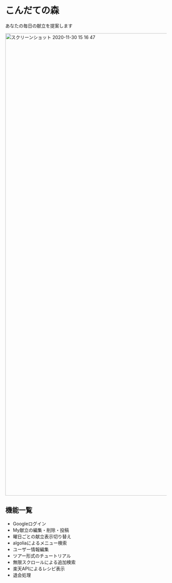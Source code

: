 # こんだての森
あなたの毎日の献立を提案します

<img width="1440" alt="スクリーンショット 2020-11-30 15 16 47" src="https://user-images.githubusercontent.com/63761544/102864612-ca413480-4477-11eb-906c-01a103c74b70.png">

## 機能一覧
- Googleログイン
- My献立の編集・削除・投稿
- 曜日ごとの献立表示切り替え
- algoliaによるメニュー検索
- ユーザー情報編集
- ツアー形式のチュートリアル
- 無限スクロールによる追加検索
- 楽天APIによるレシピ表示
- 退会処理
